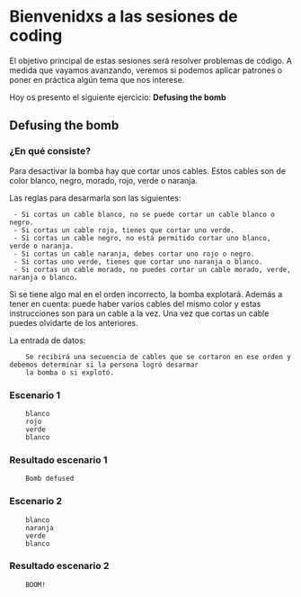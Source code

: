 # Bienvenidxs a las sesiones de coding

El objetivo principal de estas sesiones será resolver problemas de código. A medida que vayamos avanzando, veremos
si podemos aplicar patrones o poner en práctica algún tema que nos interese.

Hoy os presento el siguiente ejercicio: **Defusing the bomb**

## Defusing the bomb

### ¿En qué consiste?

Para desactivar la bomba hay que cortar unos cables. Estos cables son de color blanco, negro, morado, rojo, verde o
naranja.

Las reglas para desarmarla son las siguientes:
```
 - Si cortas un cable blanco, no se puede cortar un cable blanco o negro.
 - Si cortas un cable rojo, tienes que cortar uno verde.
 - Si cortas un cable negro, no está permitido cortar uno blanco, verde o naranja.
 - Si cortas un cable naranja, debes cortar uno rojo o negro.
 - Si cortas uno verde, tienes que cortar uno naranja o blanco.
 - Si cortas un cable morado, no puedes cortar un cable morado, verde, naranja o blanco.
```
Si se tiene algo mal en el orden incorrecto, la bomba explotará. Además a tener en cuenta: puede haber varios cables
del mismo color y estas instrucciones son para un cable a la vez. Una vez que cortas un cable puedes olvidarte de los
anteriores.

La entrada de datos:
```
    Se recibirá una secuencia de cables que se cortaron en ese orden y debemos determinar si la persona logró desarmar
    la bomba o si explotó.
```

### Escenario 1
```
    blanco
    rojo
    verde
    blanco
```

### Resultado escenario 1
```
    Bomb defused
```

### Escenario 2
```
    blanco
    naranja
    verde
    blanco
```

### Resultado escenario 2
```
    BOOM!
```
